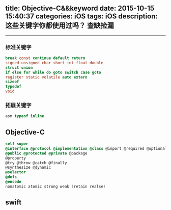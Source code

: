 title: Objective-C&&keyword
date: 2015-10-15 15:40:37
categories: iOS
tags: iOS
description: 这些关键字你都使用过吗？ 查缺捡漏
---

<!--more-->
---------
### 标准关键字

``` C
break const continue default return 
signed unsigned char short int float double  
struct union
if else for while do goto switch case goto
register static volatile auto extern
sizeof 
typedef
void
```

### 拓展关键字

``` C
asm typeof inline
```

## Objective-C

``` Objective-C
self super
@interface @protocol @implementation @class @import @required @optional @end 
@public @protected @private @package
@property
@try @throw @catch @finally
@synthesize @dynamic
@selector
@defs
@encode
nonatomic atomic strong weak (retain realse)
```

## swift

``` swift

```

